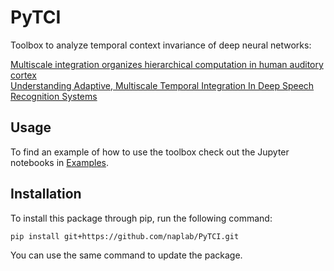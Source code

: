 # PyTCI

Toolbox to analyze temporal context invariance of deep neural networks:

<a href="https://www.biorxiv.org/content/10.1101/2020.09.30.321687v2">Multiscale integration organizes hierarchical computation in human auditory cortex</a><br/>
<a href="https://neurips.cc">Understanding Adaptive, Multiscale Temporal Integration In Deep Speech Recognition Systems</a>


## Usage

To find an example of how to use the toolbox check out the Jupyter notebooks in <a href="https://github.com/naplab/PyTCI/tree/main/Examples">Examples</a>.


## Installation

To install this package through pip, run the following command:

`pip install git+https://github.com/naplab/PyTCI.git`

You can use the same command to update the package.
